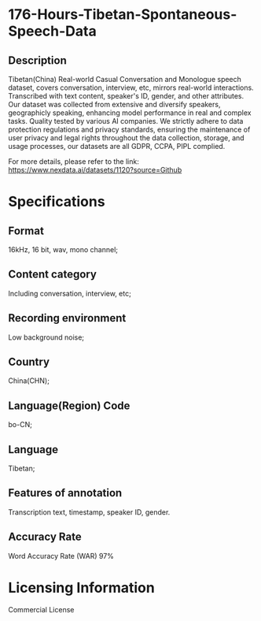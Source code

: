# 176-Hours-Tibetan-Spontaneous-Speech-Data

## Description
Tibetan(China) Real-world Casual Conversation and Monologue speech dataset, covers conversation, interview, etc, mirrors real-world interactions. Transcribed with text content, speaker's ID, gender, and other attributes. Our dataset was collected from extensive and diversify speakers, geographicly speaking, enhancing model performance in real and complex tasks. Quality tested by various AI companies. We strictly adhere to data protection regulations and privacy standards, ensuring the maintenance of user privacy and legal rights throughout the data collection, storage, and usage processes, our datasets are all GDPR, CCPA, PIPL complied.

For more details, please refer to the link: https://www.nexdata.ai/datasets/1120?source=Github


# Specifications
## Format
16kHz, 16 bit, wav, mono channel;
## Content category
Including conversation, interview, etc;
## Recording environment
Low background noise;
## Country
China(CHN);
## Language(Region) Code
bo-CN;
## Language
Tibetan;
## Features of annotation
Transcription text, timestamp, speaker ID, gender.
## Accuracy Rate
Word Accuracy Rate (WAR) 97%

# Licensing Information
Commercial License
